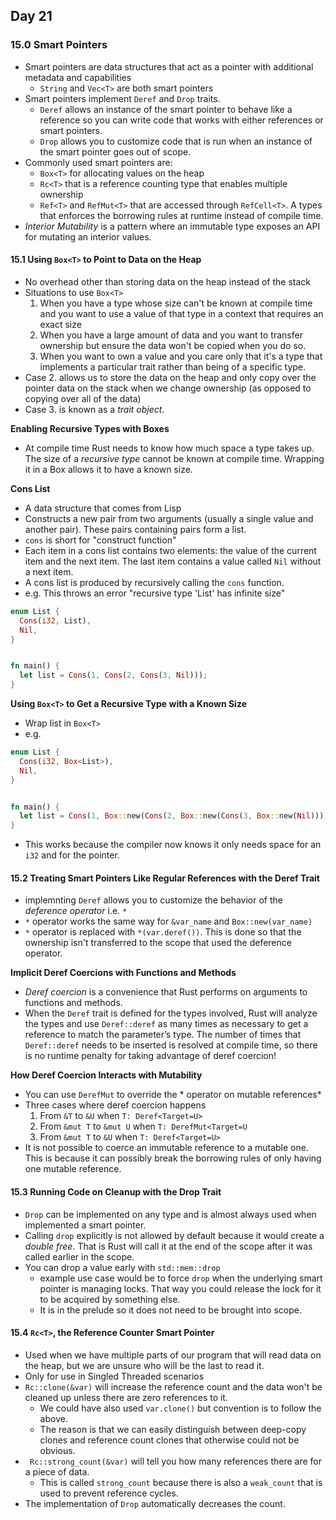 ## Day 21

### 15.0 Smart Pointers
- Smart pointers are data structures that act as a pointer with additional metadata and capabilities
	- `String` and `Vec<T>` are both smart pointers
- Smart pointers implement `Deref` and `Drop` traits.
	- `Deref` allows an instance of the smart pointer to behave like a reference so you can write code that works with either references or smart pointers.
	- `Drop` allows you to customize code that is run when an instance of the smart pointer goes out of scope.
- Commonly used smart pointers are:
	- `Box<T>` for allocating values on the heap
	- `Rc<T>` that is a reference counting type that enables multiple ownership
	- `Ref<T>` and `RefMut<T>` that are accessed through `RefCell<T>`. A types that enforces the borrowing rules at runtime instead of compile time.
- *Interior Mutability* is a pattern where an immutable type exposes an API for mutating an interior values.

#### 15.1 Using `Box<T>` to Point to Data on the Heap
- No overhead other than storing data on the heap instead of the stack
- Situations to use `Box<T>`
	1.  When you have a type whose size can't be known at compile time and you want to use a value of that type in a context that requires an exact size
	2. When you have a large amount of data and you want to transfer ownership but ensure the data won't be copied when you do so.
	3. When you want to own a value and you care only that it's a type that implements a particular trait rather than being of a specific type.
- Case 2. allows us to store the data on the heap and only copy over the pointer data on the stack when we change ownership (as opposed to copying over all of the data)
- Case 3. is known as a *trait object*.

**Enabling Recursive Types with Boxes**
- At compile time Rust needs to know how much space a type takes up. The size of a *recursive type* cannot be known at compile time. Wrapping it in a Box allows it to have a known size.

**Cons List**
- A data structure that comes from Lisp
- Constructs a new pair from two arguments (usually a single value and another pair). These pairs containing pairs form a list.
- `cons` is short for "construct function"
- Each item in a cons list contains two elements: the value of the current item and the next item. The last item contains a value called `Nil` without a next item.
- A cons list is produced by recursively calling the `cons` function.
- e.g. This throws an error "recursive type 'List' has infinite size"
```rust
enum List { 
  Cons(i32, List), 
  Nil, 
}


fn main() {
  let list = Cons(1, Cons(2, Cons(3, Nil))); 
}
```


**Using `Box<T>` to Get a Recursive Type with a Known Size**
- Wrap list in `Box<T>`
- e.g.
```rust
enum List { 
  Cons(i32, Box<List>), 
  Nil, 
}


fn main() {
  let list = Cons(1, Box::new(Cons(2, Box::new(Cons(3, Box::new(Nil)))))); 
}
```
- This works because the compiler now knows it only needs space for an `i32` and for the pointer.

#### 15.2 Treating Smart Pointers Like Regular References with the Deref Trait
- implemnting `Deref` allows you to customize the behavior of the *deference operator* i.e. `*` 
- `*` operator works the same way for `&var_name` and `Box::new(var_name)`
- `*` operator is replaced with `*(var.deref())`. This is done so that the ownership isn't transferred to the scope that used the deference operator.

**Implicit Deref Coercions with Functions and Methods**
- *Deref coercion* is a convenience that Rust performs on arguments to functions and methods.
- When the `Deref` trait is defined for the types involved, Rust will analyze the types and use `Deref::deref` as many times as necessary to get a reference to match the parameter’s type. The number of times that `Deref::deref` needs to be inserted is resolved at compile time, so there is no runtime penalty for taking advantage of deref coercion!

**How Deref Coercion Interacts with Mutability**
- You can use `DerefMut` to override the * operator on mutable references*
- Three cases where deref coercion happens
	1. From `&T` to `&U` when `T: Deref<Target=U>`
	2. From `&mut T` to `&mut U` when `T: DerefMut<Target=U`
	3. From `&mut T` to `&U` when `T: Deref<Target=U>`
- It is not possible to coerce an immutable reference to a mutable one. This is because it can possibly break the borrowing rules of only having one mutable reference.

#### 15.3 Running Code on Cleanup with the Drop Trait
- `Drop` can be implemented on any type and is almost always used when implemented a smart pointer.
- Calling `drop` explicitly is not allowed by default because it would create a *double free*. That is Rust will call it at the end of the scope after it was called earlier in the scope.
- You can drop a value early with `std::mem::drop`
	- example use case would be to force `drop` when the underlying smart pointer is managing locks. That way you could release the lock for it to be acquired by something else.
	- It is in the prelude so it does not need to be brought into scope.

#### 15.4 `Rc<T>`, the Reference Counter Smart Pointer
- Used when we have multiple parts of our program that will read data on the heap, but we are unsure who will be the last to read it.
- Only for use in Singled Threaded scenarios
- `Rc::clone(&var)` will increase the reference count and the data won't be cleaned up unless there are zero references to it.
	- We could have also used `var.clone()` but convention is to follow the above.
	- The reason is that we can easily distinguish between deep-copy clones and reference count clones that otherwise could not be obvious.
- ` Rc::strong_count(&var)` will tell you how many references there are for a piece of data.
	- This is called `strong_count` because there is also a `weak_count` that is used to prevent reference cycles.
- The implementation of `Drop` automatically decreases the count.
